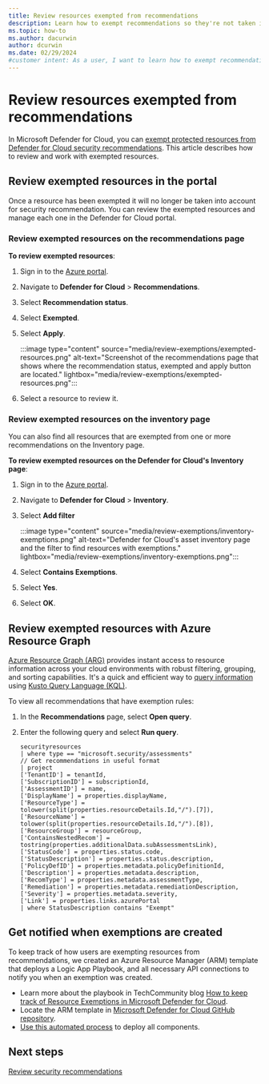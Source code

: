 ```yaml
---
title: Review resources exempted from recommendations
description: Learn how to exempt recommendations so they're not taken into account in Microsoft Defender for Cloud.
ms.topic: how-to
ms.author: dacurwin
author: dcurwin
ms.date: 02/29/2024
#customer intent: As a user, I want to learn how to exempt recommendations in Microsoft Defender for Cloud so that I can customize the security recommendations for my environment.
---
```


# Review resources exempted from recommendations

In Microsoft Defender for Cloud, you can [exempt protected resources from Defender for Cloud security recommendations](exempt-resource.md). This article describes how to review and work with exempted resources.

## Review exempted resources in the portal

Once a resource has been exempted it will no longer be taken into account for security recommendation. You can review the exempted resources and manage each one in the Defender for Cloud portal.

### Review exempted resources on the recommendations page

**To review exempted resources**:

1. Sign in to the [Azure portal](https://portal.azure.com/).

1. Navigate to **Defender for Cloud** > **Recommendations**.

1. Select **Recommendation status**.

1. Select **Exempted**.

1. Select **Apply**.

    :::image type="content" source="media/review-exemptions/exempted-resources.png" alt-text="Screenshot of the recommendations page that shows where the recommendation status, exempted and apply button are located." lightbox="media/review-exemptions/exempted-resources.png":::

1. Select a resource to review it.

### Review exempted resources on the inventory page

You can also find all resources that are exempted from one or more recommendations on the Inventory page.

**To review exempted resources on the Defender for Cloud's Inventory page**:

1. Sign in to the [Azure portal](https://portal.azure.com/).

1. Navigate to **Defender for Cloud** > **Inventory**.

1. Select **Add filter**

    :::image type="content" source="media/review-exemptions/inventory-exemptions.png" alt-text="Defender for Cloud's asset inventory page and the filter to find resources with exemptions."  lightbox="media/review-exemptions/inventory-exemptions.png":::

1. Select **Contains Exemptions**.

1. Select **Yes**.

1. Select **OK**.

## Review exempted resources with Azure Resource Graph

[Azure Resource Graph (ARG)](/azure/governance/resource-graph/) provides instant access to resource information across your cloud environments with robust filtering, grouping, and sorting capabilities. It's a quick and efficient way to [query information](/azure/governance/resource-graph/first-query-portal) using  [Kusto Query Language (KQL)](/azure/data-explorer/kusto/query/).

To view all recommendations that have exemption rules:

1. In the **Recommendations** page, select **Open query**.
1. Enter the following query and select **Run query**.

    ```kusto
    securityresources
    | where type == "microsoft.security/assessments"
    // Get recommendations in useful format
    | project
    ['TenantID'] = tenantId,
    ['SubscriptionID'] = subscriptionId,
    ['AssessmentID'] = name,
    ['DisplayName'] = properties.displayName,
    ['ResourceType'] = tolower(split(properties.resourceDetails.Id,"/").[7]),
    ['ResourceName'] = tolower(split(properties.resourceDetails.Id,"/").[8]),
    ['ResourceGroup'] = resourceGroup,
    ['ContainsNestedRecom'] = tostring(properties.additionalData.subAssessmentsLink),
    ['StatusCode'] = properties.status.code,
    ['StatusDescription'] = properties.status.description,
    ['PolicyDefID'] = properties.metadata.policyDefinitionId,
    ['Description'] = properties.metadata.description,
    ['RecomType'] = properties.metadata.assessmentType,
    ['Remediation'] = properties.metadata.remediationDescription,
    ['Severity'] = properties.metadata.severity,
    ['Link'] = properties.links.azurePortal
    | where StatusDescription contains "Exempt"    
    ```

## Get notified when exemptions are created

To keep track of how users are exempting resources from recommendations, we created an Azure Resource Manager (ARM) template that deploys a Logic App Playbook, and all necessary API connections to notify you when an exemption was created.

- Learn more about the playbook in TechCommunity blog [How to keep track of Resource Exemptions in Microsoft Defender for Cloud](https://techcommunity.microsoft.com/t5/azure-security-center/how-to-keep-track-of-resource-exemptions-in-azure-security/ba-p/1770580).
- Locate the ARM template in [Microsoft Defender for Cloud GitHub repository](https://github.com/Azure/Azure-Security-Center/tree/master/Workflow%20automation/Notify-ResourceExemption).
- [Use this automated process](https://portal.azure.com/#create/Microsoft.Template/uri/https%3A%2F%2Fraw.githubusercontent.com%2FAzure%2FAzure-Security-Center%2Fmaster%2FWorkflow%2520automation%2FNotify-ResourceExemption%2Fazuredeploy.json) to deploy all components.

## Next steps

[Review security recommendations](review-security-recommendations.md)
